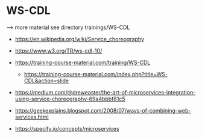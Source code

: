 WS-CDL
======

--> more material see directory trainings/WS-CDL

- https://en.wikipedia.org/wiki/Service_choreography
- https://www.w3.org/TR/ws-cdl-10/

- https://training-course-material.com/training/WS-CDL
    - https://training-course-material.com/index.php?title=WS-CDL&action=slide
- https://medium.com/@dreweaster/the-art-of-microservices-integration-using-service-choreography-69a4bbbf81c5
- https://geekexplains.blogspot.com/2008/07/ways-of-combining-web-services.html
- https://specify.io/concepts/microservices
